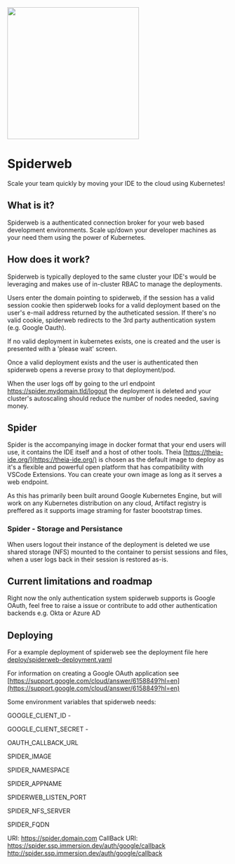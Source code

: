 <img src="assets/logo.avif"  width="300" height="300">

# Spiderweb

Scale your team quickly by moving your IDE to the cloud using Kubernetes!


## What is it?

Spiderweb is a authenticated connection broker for your web based development environments.
Scale up/down your developer machines as your need them using the power of Kubernetes.

## How does it work?

Spiderweb is typically deployed to the same cluster your IDE's would be leveraging and makes use of in-cluster RBAC to manage the deployments.

Users enter the domain pointing to spiderweb, if the session has a valid session cookie then spiderweb
looks for a valid deployment based on the user's e-mail address returned by the autheticated session.
If there's no valid cookie, spiderweb redirects to the 3rd party authentication system (e.g. Google Oauth).

If no valid deployment in kubernetes exists, one is created and the user is presented with a 'please wait' screen.

Once a valid deployment exists and the user is authenticated then spiderweb opens a reverse proxy to that deployment/pod.

When the user logs off by going to the url endpoint https://spider.mydomain.tld/logout the deployment is deleted and your cluster's autoscaling should reduce the number of nodes needed, saving money.

## Spider 

Spider is the accompanying image in docker format that your end users will use, it contains the IDE itself and a host of other tools.
Theia [https://theia-ide.org/](https://theia-ide.org/) is chosen as the default image to deploy as it's a flexible and powerful open platform that has compatibility with VSCode Extensions.
You can create your own image as long as it serves a web endpoint.

As this has primarily been built around Google Kubernetes Engine, but will work on any Kubernetes distribution on any cloud, Artifact registry is preffered as it supports image straming for faster boootstrap times.

### Spider - Storage and Persistance

When users logout their instance of the deployment is deleted we use shared storage (NFS) mounted to the container to persist sessions and files, when a user logs back in their session is restored as-is.

## Current limitations and roadmap

Right now the only authentication system spiderweb supports is Google OAuth, feel free to raise a issue or contribute to add other authentication backends e.g. Okta or Azure AD

## Deploying 

For a example deployment of spiderweb see the deployment file here [deploy/spiderweb-deployment.yaml](deploy/spiderweb-deployment.yaml)

For information on creating a Google OAuth application see [https://support.google.com/cloud/answer/6158849?hl=en](https://support.google.com/cloud/answer/6158849?hl=en)


Some environment variables that spiderweb needs:

GOOGLE_CLIENT_ID - 

GOOGLE_CLIENT_SECRET - 

OAUTH_CALLBACK_URL

SPIDER_IMAGE

SPIDER_NAMESPACE

SPIDER_APPNAME

SPIDERWEB_LISTEN_PORT

SPIDER_NFS_SERVER

SPIDER_FQDN


URI: https://spider.domain.com 
CallBack URI: https://spider.ssp.immersion.dev/auth/google/callback
	      http://spider.ssp.immersion.dev/auth/google/callback
